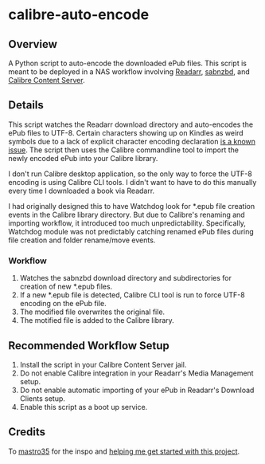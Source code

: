 # calibre-auto-encode

## Overview

A Python script to auto-encode the downloaded ePub files. This script is meant to be deployed in a NAS workflow involving [Readarr](https://readarr.com/), [sabnzbd](https://sabnzbd.org/), and [Calibre Content Server](https://calibre-ebook.com/new-in/twelve).

## Details

This script watches the Readarr download directory and auto-encodes the ePub files to UTF-8. Certain characters showing up on Kindles as weird symbols due to a lack of explicit character encoding declaration [is a known issue](https://www.reddit.com/r/ebooks/comments/wf02l1/why_is_apostrophe_appearing_as_a%C3%A2s_how_can_i/). The script then uses the Calibre commandline tool to import the newly encoded ePub into your Calibre library.

I don't run Calibre desktop application, so the only way to force the UTF-8 encoding is using Calibre CLI tools. I didn't want to have to do this manually  every time I downloaded a book via Readarr.

I had originally designed this to have Watchdog look for *.epub file creation events in the Calibre library directory. But due to Calibre's renaming and importing workflow, it introduced too much unpredictability. Specifically, Watchdog module was not predictably catching renamed ePub files during file creation and folder rename/move events.

### Workflow

1. Watches the sabnzbd download directory and subdirectories for creation of new *.epub files.
2. If a new *.epub file is detected, Calibre CLI tool is run to force UTF-8 encoding on the ePub file.
3. The modified file overwrites the original file.
4. The motified file is added to the Calibre library.

## Recommended Workflow Setup

1. Install the script in your Calibre Content Server jail.
2. Do not enable Calibre integration in your Readarr's Media Management setup.
3. Do not enable automatic importing of your ePub in Readarr's Download Clients setup.
4. Enable this script as a boot up service.

## Credits

To [mastro35](https://github.com/mastro35) for the inspo and [helping me get started with this project](https://thepythoncorner.com/posts/2019-01-13-how-to-create-a-watchdog-in-python-to-look-for-filesystem-changes/).